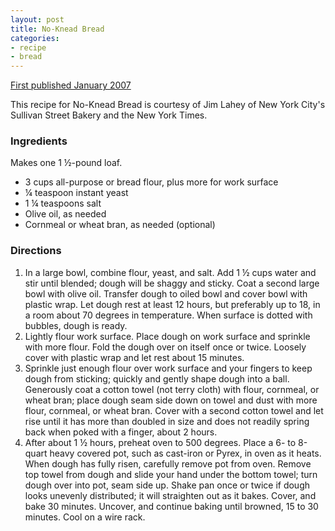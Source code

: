 ```yaml
---
layout: post
title: No-Knead Bread
categories:
- recipe
- bread
---
```



[First published January 2007]( http://www.marthastewart.com/portal/site/mslo/menuitem.aced15a43a1d10e593598e10d373a0a0/?vgnextoid=3edda538db6e0110VgnVCM1000003d370a0aRCRD&vgnextchannel=c3c60eb74ce5f010VgnVCM1000003d370a0aRCRD&vgnextfmt=print&currentslide=1&page=1 )

This recipe for No-Knead Bread is courtesy of Jim Lahey of New York
City's Sullivan Street Bakery and the New York Times.


### Ingredients

Makes one 1 &frac12;-pound loaf.

-   3 cups all-purpose or bread flour, plus more for work surface
-   &frac14; teaspoon instant yeast
-   1 &frac14; teaspoons salt
-   Olive oil, as needed
-   Cornmeal or wheat bran, as needed (optional)

### Directions

1.  In a large bowl, combine flour, yeast, and salt. Add 1 &frac12;
    cups water and stir until blended; dough will be shaggy and sticky.
    Coat a second large bowl with olive oil. Transfer dough to oiled
    bowl and cover bowl with plastic wrap. Let dough rest at least 12
    hours, but preferably up to 18, in a room about 70 degrees
    in temperature. When surface is dotted with bubbles, dough
    is ready.
2.  Lightly flour work surface. Place dough on work surface and
    sprinkle with more flour. Fold the dough over on itself once
    or twice. Loosely cover with plastic wrap and let rest about
    15 minutes.
3.  Sprinkle just enough flour over work surface and your fingers
    to keep dough from sticking; quickly and gently shape dough into
    a ball. Generously coat a cotton towel (not terry cloth) with flour,
    cornmeal, or wheat bran; place dough seam side down on towel and
    dust with more flour, cornmeal, or wheat bran. Cover with a second
    cotton towel and let rise until it has more than doubled in size and
    does not readily spring back when poked with a finger, about
    2 hours.
4.  After about 1 &frac12; hours, preheat oven to 500 degrees. Place a
    6- to 8-quart heavy covered pot, such as cast-iron or Pyrex, in oven
    as it heats. When dough has fully risen, carefully remove pot
    from oven. Remove top towel from dough and slide your hand under the
    bottom towel; turn dough over into pot, seam side up. Shake pan once
    or twice if dough looks unevenly distributed; it will straighten out
    as it bakes. Cover, and bake 30 minutes. Uncover, and continue
    baking until browned, 15 to 30 minutes. Cool on a wire rack.

